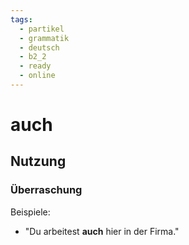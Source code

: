```yaml
---
tags:
  - partikel
  - grammatik
  - deutsch
  - b2_2
  - ready
  - online
---
```


# auch

## Nutzung

### Überraschung  

Beispiele:  

- "Du arbeitest **auch** hier in der Firma."  

